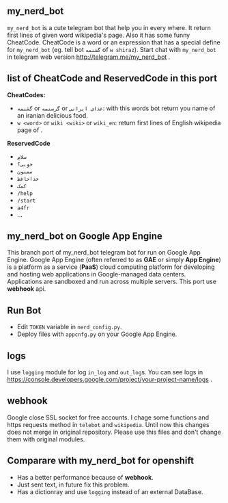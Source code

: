 my_nerd_bot
------------
`my_nerd_bot` is a cute telegram bot that help you in every where. It return first lines of given word wikipedia's page. Also it has some funny CheatCode. CheatCode is a word or an expression that has a special define for `my_nerd_bot` (eg. tell bot `گشنمه` of `w shiraz`).
Start chat with `my_nerd_bot` in telegram web version http://telegram.me/my_nerd_bot .


list of CheatCode and ReservedCode in this port
-------------------------------------------------
**CheatCodes:**
- `گشنمه` or `گرسنمه` or `غذای ایرانی`: with this words bot return you name of an iranian delicious food.
- `w <word>` or `wiki <wiki>` or `wiki_en`: return first lines of English wikipedia page of <word>.

**ReservedCode**
- `سلام`
- `خوبی؟`
- `ممنون`
- `خداحافظ`
- `کمک`
- `/help`
- `/start`
- `a4fr`
- ...


my_nerd_bot on Google App Engine
--------------------------------
This branch port of my_nerd_bot telegram bot for run on Google App Engine. Google App Engine (often referred to as **GAE** or simply **App Engine**) is a platform as a service (**PaaS**) cloud computing platform for developing and hosting web applications in Google-managed data centers. Applications are sandboxed and run across multiple servers.
This port use **webhook** api.



Run Bot
-------
- Edit `TOKEN` variable in `nerd_config.py`.
- Deploy files with `appcnfg.py` on your Google App Engine.

logs
----------------
I use `logging` module for log `in_log` and `out_log`s. You can see logs in https://console.developers.google.com/project/your-project-name/logs .


webhook
---------
Google close SSL socket for free accounts. I chage some functions and https requests method in `telebot` and `wikipedia`. Until now this changes does not merge in original repository. Please use this files and don't change them with original modules. 

Comparare with my_nerd_bot for openshift
------------------------------------------------
- Has a better performance because of **webhook**.
- Just sent text, in future fix this problem.
- Has a dictionray and use `logging` instead of an external DataBase.






